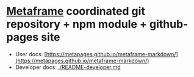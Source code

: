 # [Metaframe](https://metapages.org/) coordinated git repository + npm module + github-pages site

  - User docs: [https://metapages.github.io/metaframe-markdown/](https://metapages.github.io/metaframe-markdown/)
  - Developer docs: [./README-developer.md](./README-developer.md)

